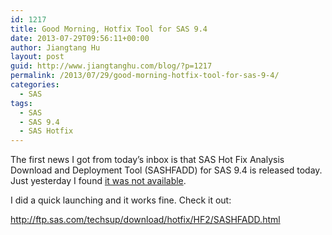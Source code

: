 ```yaml
---
id: 1217
title: Good Morning, Hotfix Tool for SAS 9.4
date: 2013-07-29T09:56:11+00:00
author: Jiangtang Hu
layout: post
guid: http://www.jiangtanghu.com/blog/?p=1217
permalink: /2013/07/29/good-morning-hotfix-tool-for-sas-9-4/
categories:
  - SAS
tags:
  - SAS
  - SAS 9.4
  - SAS Hotfix
---
```

The first news I got from today’s inbox is that SAS Hot Fix Analysis Download and Deployment Tool (SASHFADD) for SAS 9.4 is released today.&#160; Just yesterday I found [it was not available](http://www.jiangtanghu.com/blog/2013/07/28/open-box-sas-9-4-in-windows-7/). 

I did a quick launching and it works fine. Check it out:

<http://ftp.sas.com/techsup/download/hotfix/HF2/SASHFADD.html>